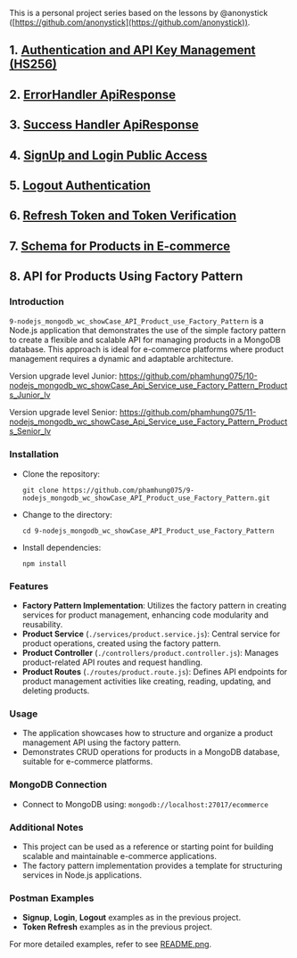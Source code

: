 This is a personal project series based on the lessons by @anonystick ([https://github.com/anonystick](https://github.com/anonystick)).
## 1. [Authentication and API Key Management (HS256)](https://github.com/phamhung075/2-nodejs_mongodb_wc_showCase_Dynamic_for_ApiKey_and_Permissions_HS256/tree/master)

## 2. [ErrorHandler ApiResponse](https://github.com/phamhung075/3-nodejs_mongodb_wc_showCase_ErrorHandler_API)

## 3. [Success Handler ApiResponse](https://github.com/phamhung075/4-nodejs_mongodb_wc_showCase_ApiResponseUseClass/tree/master?tab=readme-ov-file)

## 4. [SignUp and Login Public Access](https://github.com/phamhung075/5-nodejs_mongodb_wc_showCase_SignUpLogin)

## 5. [Logout Authentication](https://github.com/phamhung075/6-nodejs_mongodb_wc_showCase_LogoutAuthentication)
## 6. [Refresh Token and Token Verification](https://github.com/phamhung075/7-nodejs_mongodb_wc_showCase_RefreshToken_verifyToken)
## 7. [Schema for Products in E-commerce](https://github.com/phamhung075/8-nodejs_mongodb_wc_showCase_Schema_Products_Ecommerce)
## 8. API for Products Using Factory Pattern

### Introduction

`9-nodejs_mongodb_wc_showCase_API_Product_use_Factory_Pattern` is a Node.js application that demonstrates the use of the simple factory pattern to create a flexible and scalable API for managing products in a MongoDB database. This approach is ideal for e-commerce platforms where product management requires a dynamic and adaptable architecture.

Version upgrade level Junior: 
https://github.com/phamhung075/10-nodejs_mongodb_wc_showCase_Api_Service_use_Factory_Pattern_Products_Junior_lv

Version upgrade level Senior: 
https://github.com/phamhung075/11-nodejs_mongodb_wc_showCase_Api_Service_use_Factory_Pattern_Products_Senior_lv

### Installation

- Clone the repository:

    `git clone https://github.com/phamhung075/9-nodejs_mongodb_wc_showCase_API_Product_use_Factory_Pattern.git`
    
- Change to the directory:

    `cd 9-nodejs_mongodb_wc_showCase_API_Product_use_Factory_Pattern`
    
- Install dependencies:
 
    `npm install`
    

### Features

- **Factory Pattern Implementation**: Utilizes the factory pattern in creating services for product management, enhancing code modularity and reusability.
- **Product Service** (`./services/product.service.js`): Central service for product operations, created using the factory pattern.
- **Product Controller** (`./controllers/product.controller.js`): Manages product-related API routes and request handling.
- **Product Routes** (`./routes/product.route.js`): Defines API endpoints for product management activities like creating, reading, updating, and deleting products.

### Usage

- The application showcases how to structure and organize a product management API using the factory pattern.
- Demonstrates CRUD operations for products in a MongoDB database, suitable for e-commerce platforms.

### MongoDB Connection

- Connect to MongoDB using: `mongodb://localhost:27017/ecommerce`

### Additional Notes

- This project can be used as a reference or starting point for building scalable and maintainable e-commerce applications.
- The factory pattern implementation provides a template for structuring services in Node.js applications.

### Postman Examples

- **Signup**, **Login**, **Logout** examples as in the previous project.
- **Token Refresh** examples as in the previous project.
  
For more detailed examples, refer to see [README.png](./help09.png).
